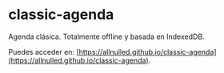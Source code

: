 # classic-agenda

Agenda clásica. Totalmente offline y basada en IndexedDB.

Puedes acceder en: [https://allnulled.github.io/classic-agenda](https://allnulled.github.io/classic-agenda).